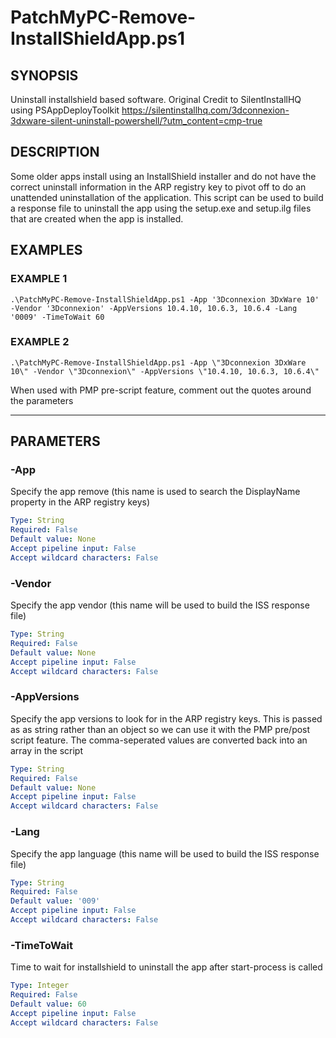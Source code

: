 # PatchMyPC-Remove-InstallShieldApp.ps1

## SYNOPSIS
Uninstall installshield based software. Original Credit to SilentInstallHQ using PSAppDeployToolkit https://silentinstallhq.com/3dconnexion-3dxware-silent-uninstall-powershell/?utm_content=cmp-true

## DESCRIPTION
Some older apps install using an InstallShield installer and do not have the correct uninstall information in the ARP registry key to pivot off to do an unattended uninstallation of the application.
This script can be used to build a response file to uninstall the app using the setup.exe and setup.ilg files that are created when the app is installed.

## EXAMPLES

### EXAMPLE 1
```
.\PatchMyPC-Remove-InstallShieldApp.ps1 -App '3Dconnexion 3DxWare 10' -Vendor '3Dconnexion' -AppVersions 10.4.10, 10.6.3, 10.6.4 -Lang '0009' -TimeToWait 60
```

### EXAMPLE 2
```
.\PatchMyPC-Remove-InstallShieldApp.ps1 -App \"3Dconnexion 3DxWare 10\" -Vendor \"3Dconnexion\" -AppVersions \"10.4.10, 10.6.3, 10.6.4\"
```

When used with PMP pre-script feature, comment out the quotes around the parameters
 
 -----------------------------------------------------------------------------------

## PARAMETERS

### -App
Specify the app remove (this name is used to search the DisplayName property in the ARP registry keys)

```yaml
Type: String
Required: False
Default value: None
Accept pipeline input: False
Accept wildcard characters: False 
```

### -Vendor
Specify the app vendor (this name will be used to build the ISS response file)

```yaml
Type: String
Required: False
Default value: None
Accept pipeline input: False
Accept wildcard characters: False 
```

### -AppVersions
Specify the app versions to look for in the ARP registry keys. This is passed as as string rather than an object so we can use it with the PMP pre/post script feature. The comma-seperated values are converted back into an array in the script

```yaml
Type: String
Required: False
Default value: None
Accept pipeline input: False
Accept wildcard characters: False 
```

### -Lang
Specify the app language (this name will be used to build the ISS response file)

```yaml
Type: String
Required: False
Default value: '009'
Accept pipeline input: False
Accept wildcard characters: False 
```

### -TimeToWait
Time to wait for installshield to uninstall the app after start-process is called

```yaml
Type: Integer
Required: False
Default value: 60
Accept pipeline input: False
Accept wildcard characters: False 
```